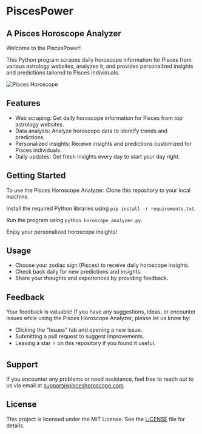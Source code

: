 # PiscesPower

## A Pisces Horoscope Analyzer

Welcome to the PiscesPower!

This Python program scrapes daily horoscope information for Pisces from various astrology websites, analyzes it, and provides personalized insights and predictions tailored to Pisces individuals.

![Pisces Horoscope](PiscesPower.png)

## Features
- Web scraping: Get daily horoscope information for Pisces from top astrology websites.
- Data analysis: Analyze horoscope data to identify trends and predictions.
- Personalized insights: Receive insights and predictions customized for Pisces individuals.
- Daily updates: Get fresh insights every day to start your day right.

## Getting Started
To use the Pisces Horoscope Analyzer:
Clone this repository to your local machine.

Install the required Python libraries using `pip install -r requirements.txt`.

Run the program using `python horoscope_analyzer.py`.

Enjoy your personalized horoscope insights!

## Usage
- Choose your zodiac sign (Pisces) to receive daily horoscope insights.
- Check back daily for new predictions and insights.
- Share your thoughts and experiences by providing feedback.

## Feedback
Your feedback is valuable! If you have any suggestions, ideas, or encounter issues while using the Pisces Horoscope Analyzer, please let us know by:
- Clicking the "Issues" tab and opening a new issue.
- Submitting a pull request to suggest improvements.
- Leaving a star ⭐️ on this repository if you found it useful.

## Support
If you encounter any problems or need assistance, feel free to reach out to us via email at support@pisceshoroscope.com.

## License
This project is licensed under the MIT License. See the [LICENSE](LICENSE) file for details.
